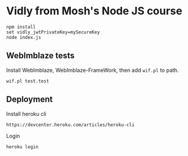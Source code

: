 # Vidly from Mosh's Node JS course

```
npm install
set vidly_jwtPrivateKey=mySecureKey
node index.js
```

## WebImblaze tests

Install WebImblaze, WebImblaze-FrameWork, then add `wif.pl` to path.

```
wif.pl test.test
```

## Deployment

Install heroku cli
```
https://devcenter.heroku.com/articles/heroku-cli
```

Login
```
heroku login
```